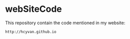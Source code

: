 # webSiteCode

This repository contain the code mentioned in my website:

    http://hcyvan.github.io
